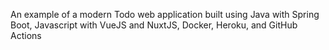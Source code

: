 An example of a modern Todo web application built using Java with Spring Boot, Javascript with VueJS and NuxtJS, Docker, Heroku, and GitHub Actions
